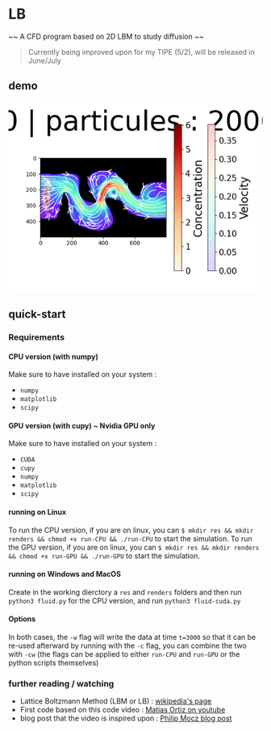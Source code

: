 # LB

~~ A CFD program based on 2D LBM to study diffusion ~~


> Currently being improved upon for my TIPE (5/2), will be released in June/July

## demo

![](animation.gif)

## quick-start

### Requirements

#### CPU version (with numpy)

Make sure to have  installed on your system :
- `numpy`
- `matplotlib`
- `scipy`

#### GPU version (with cupy) ~ Nvidia GPU only

Make sure to have  installed on your system :
- `CUDA`
- `cupy`
- `numpy`
- `matplotlib`
- `scipy`

#### running on Linux

To run the CPU version, if you are on linux, you can `$ mkdir res && mkdir renders && chmod +x run-CPU && ./run-CPU` to start the simulation.
To run the GPU version, if you are on linux, you can `$ mkdir res && mkdir renders && chmod +x run-GPU && ./run-GPU` to start the simulation.

#### running on Windows and MacOS

Create in the working dierctory a `res` and `renders` folders and then run `python3 fluid.py` for the CPU version, and run `python3 fluid-cuda.py`

#### Options

In both cases, the `-w` flag will write the data at time `t=3000` so that it can be re-used afterward by running with the `-c` flag,  you can combine the two with `-cw` (the  flags can be applied to either `run-CPU` and `run-GPU` or the python scripts themselves)

### further reading / watching

- Lattice Boltzmann Method (LBM or LB) : [wikipedia's page](https://en.wikipedia.org/wiki/Lattice_Boltzmann_methods)
- First code based on this code video : [Matias Ortiz on youtube](https://youtu.be/JFWqCQHg-Hs?si=KBw4YX2WtZV_-3Ng)
- blog post that the video is inspired upon : [Philip Mocz blog post](https://medium.com/swlh/create-your-own-lattice-boltzmann-simulation-with-python-8759e8b53b1c)

